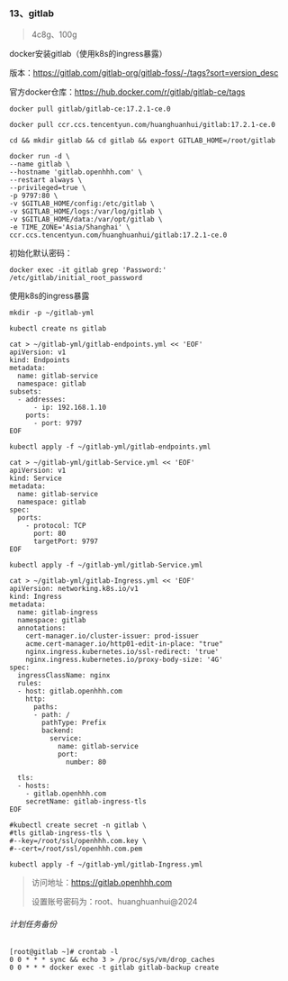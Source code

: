 ### 13、gitlab

> 4c8g、100g

docker安装gitlab（使用k8s的ingress暴露）

版本：https://gitlab.com/gitlab-org/gitlab-foss/-/tags?sort=version_desc

官方docker仓库：https://hub.docker.com/r/gitlab/gitlab-ce/tags

```shell
docker pull gitlab/gitlab-ce:17.2.1-ce.0

docker pull ccr.ccs.tencentyun.com/huanghuanhui/gitlab:17.2.1-ce.0
```

```shell
cd && mkdir gitlab && cd gitlab && export GITLAB_HOME=/root/gitlab
```

```shell
docker run -d \
--name gitlab \
--hostname 'gitlab.openhhh.com' \
--restart always \
--privileged=true \
-p 9797:80 \
-v $GITLAB_HOME/config:/etc/gitlab \
-v $GITLAB_HOME/logs:/var/log/gitlab \
-v $GITLAB_HOME/data:/var/opt/gitlab \
-e TIME_ZONE='Asia/Shanghai' \
ccr.ccs.tencentyun.com/huanghuanhui/gitlab:17.2.1-ce.0
```

初始化默认密码：

```shell
docker exec -it gitlab grep 'Password:' /etc/gitlab/initial_root_password
```

使用k8s的ingress暴露

```shell
mkdir -p ~/gitlab-yml

kubectl create ns gitlab
```

```shell
cat > ~/gitlab-yml/gitlab-endpoints.yml << 'EOF'
apiVersion: v1
kind: Endpoints
metadata:
  name: gitlab-service
  namespace: gitlab
subsets:
  - addresses:
      - ip: 192.168.1.10
    ports:
      - port: 9797
EOF
```

```shell
kubectl apply -f ~/gitlab-yml/gitlab-endpoints.yml
```

```shell
cat > ~/gitlab-yml/gitlab-Service.yml << 'EOF'
apiVersion: v1
kind: Service
metadata:
  name: gitlab-service
  namespace: gitlab
spec:
  ports:
    - protocol: TCP
      port: 80
      targetPort: 9797
EOF
```

```shell
kubectl apply -f ~/gitlab-yml/gitlab-Service.yml
```

```shell
cat > ~/gitlab-yml/gitlab-Ingress.yml << 'EOF'
apiVersion: networking.k8s.io/v1
kind: Ingress
metadata:
  name: gitlab-ingress
  namespace: gitlab
  annotations:
    cert-manager.io/cluster-issuer: prod-issuer 
    acme.cert-manager.io/http01-edit-in-place: "true" 
    nginx.ingress.kubernetes.io/ssl-redirect: 'true'
    nginx.ingress.kubernetes.io/proxy-body-size: '4G'
spec:
  ingressClassName: nginx
  rules:
  - host: gitlab.openhhh.com
    http:
      paths:
      - path: /
        pathType: Prefix
        backend:
          service:
            name: gitlab-service
            port:
              number: 80

  tls:
  - hosts:
    - gitlab.openhhh.com
    secretName: gitlab-ingress-tls
EOF
```

```shell
#kubectl create secret -n gitlab \
#tls gitlab-ingress-tls \
#--key=/root/ssl/openhhh.com.key \
#--cert=/root/ssl/openhhh.com.pem
```

```shell
kubectl apply -f ~/gitlab-yml/gitlab-Ingress.yml
```

> 访问地址：https://gitlab.openhhh.com
>
> 设置账号密码为：root、huanghuanhui@2024

###### 计划任务备份

```shell
[root@gitlab ~]# crontab -l
0 0 * * * sync && echo 3 > /proc/sys/vm/drop_caches
0 0 * * * docker exec -t gitlab gitlab-backup create
```

